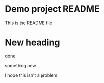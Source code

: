 # Demo project README

This is the README file

# New heading

done

something new

I hope this isn't a problem